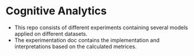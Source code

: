 # Cognitive Analytics
- This repo consists of different experiments containing several models applied on different datasets.
- The experimentation doc contains the implementation and interpretations based on the calculated metrices.
